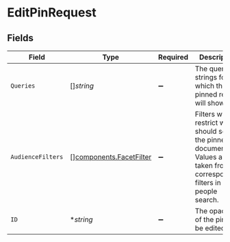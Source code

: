 # EditPinRequest


## Fields

| Field                                                                                                                        | Type                                                                                                                         | Required                                                                                                                     | Description                                                                                                                  |
| ---------------------------------------------------------------------------------------------------------------------------- | ---------------------------------------------------------------------------------------------------------------------------- | ---------------------------------------------------------------------------------------------------------------------------- | ---------------------------------------------------------------------------------------------------------------------------- |
| `Queries`                                                                                                                    | []*string*                                                                                                                   | :heavy_minus_sign:                                                                                                           | The query strings for which the pinned result will show.                                                                     |
| `AudienceFilters`                                                                                                            | [][components.FacetFilter](../../models/components/facetfilter.md)                                                           | :heavy_minus_sign:                                                                                                           | Filters which restrict who should see the pinned document. Values are taken from the corresponding filters in people search. |
| `ID`                                                                                                                         | **string*                                                                                                                    | :heavy_minus_sign:                                                                                                           | The opaque id of the pin to be edited.                                                                                       |